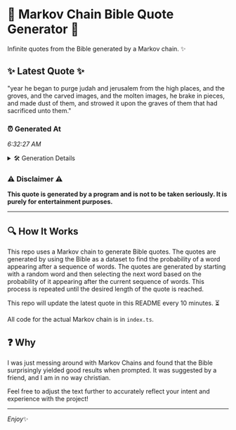 # 📖 Markov Chain Bible Quote Generator 📖

Infinite quotes from the Bible generated by a Markov chain. ✨

## ✨ Latest Quote ✨
"year he began to purge judah and jerusalem from the high places, and the groves, and the carved images, and the molten images, he brake in pieces, and made dust of them, and strowed it upon the graves of them that had sacrificed unto them."

### ⏰ Generated At
*6:32:27 AM*

<details>
    <summary>🛠️ Generation Details</summary>
    <p>
        <strong>🌱 Seed:</strong> year<br>
        <strong>🔄 Iterations:</strong> 44<br>
        <strong>📜 Context History:</strong><br>[ year ]: he<br>[ year, he ]: began<br>[ year, he, began ]: to<br>[ year, he, began, to ]: purge<br>[ year, he, began, to, purge ]: judah<br>[ year, he, began, to, purge, judah ]: and<br>[ he, began, to, purge, judah, and ]: jerusalem<br>[ began, to, purge, judah, and, jerusalem ]: from<br>[ to, purge, judah, and, jerusalem, from ]: the<br>[ purge, judah, and, jerusalem, from, the ]: high<br>[ judah, and, jerusalem, from, the, high ]: places,<br>[ and, jerusalem, from, the, high, places, ]: and<br>[ jerusalem, from, the, high, places,, and ]: the<br>[ from, the, high, places,, and, the ]: groves,<br>[ the, high, places,, and, the, groves, ]: and<br>[ high, places,, and, the, groves,, and ]: the<br>[ places,, and, the, groves,, and, the ]: carved<br>[ and, the, groves,, and, the, carved ]: images,<br>[ the, groves,, and, the, carved, images, ]: and<br>[ groves,, and, the, carved, images,, and ]: the<br>[ and, the, carved, images,, and, the ]: molten<br>[ the, carved, images,, and, the, molten ]: images,<br>[ carved, images,, and, the, molten, images, ]: he<br>[ images,, and, the, molten, images,, he ]: brake<br>[ and, the, molten, images,, he, brake ]: in<br>[ the, molten, images,, he, brake, in ]: pieces,<br>[ molten, images,, he, brake, in, pieces, ]: and<br>[ images,, he, brake, in, pieces,, and ]: made<br>[ he, brake, in, pieces,, and, made ]: dust<br>[ brake, in, pieces,, and, made, dust ]: of<br>[ in, pieces,, and, made, dust, of ]: them,<br>[ pieces,, and, made, dust, of, them, ]: and<br>[ and, made, dust, of, them,, and ]: strowed<br>[ made, dust, of, them,, and, strowed ]: it<br>[ dust, of, them,, and, strowed, it ]: upon<br>[ of, them,, and, strowed, it, upon ]: the<br>[ them,, and, strowed, it, upon, the ]: graves<br>[ and, strowed, it, upon, the, graves ]: of<br>[ strowed, it, upon, the, graves, of ]: them<br>[ it, upon, the, graves, of, them ]: that<br>[ upon, the, graves, of, them, that ]: had<br>[ the, graves, of, them, that, had ]: sacrificed<br>[ graves, of, them, that, had, sacrificed ]: unto<br>[ of, them, that, had, sacrificed, unto ]: them.<br>
    </p>
</details>

### ⚠️ Disclaimer ⚠️
**This quote is generated by a program and is not to be taken seriously. It is purely for entertainment purposes.**

---

## 🔍 How It Works

This repo uses a Markov chain to generate Bible quotes. The quotes are generated by using the Bible as a dataset to find the probability of a word appearing after a sequence of words. The quotes are generated by starting with a random word and then selecting the next word based on the probability of it appearing after the current sequence of words. This process is repeated until the desired length of the quote is reached.

This repo will update the latest quote in this README every 10 minutes. ⏳

All code for the actual Markov chain is in `index.ts`.

## ❓ Why

I was just messing around with Markov Chains and found that the Bible surprisingly yielded good results when prompted. 
It was suggested by a friend, and I am in no way christian.

Feel free to adjust the text further to accurately reflect your intent and experience with the project!

---

*Enjoy*✨
